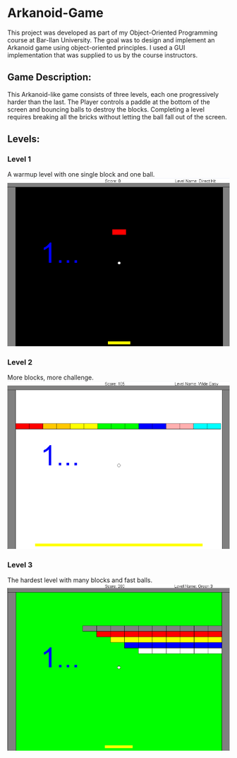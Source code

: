 # **Arkanoid-Game**

This project was developed as part of my Object-Oriented Programming course at Bar-Ilan University. The goal was to design and implement an Arkanoid game using object-oriented principles. I used a GUI implementation that was supplied to us by the course instructors.

## **Game Description:**

This Arkanoid-like game consists of three levels, each one progressively harder than the last. The Player controls a paddle at the bottom of the screen and bouncing balls to destroy the blocks. Completing a level requires breaking all the bricks without letting the ball fall out of the screen.

## **Levels:**

### **Level 1**
A warmup level with one single block and one ball.
![Level 1](pictures/arkanoid-level1.png)

### **Level 2**
More blocks, more challenge.
![Level 1](pictures/arkanoid-level2.png)

### **Level 3**
The hardest level with many blocks and fast balls.
![Level 1](pictures/arkanoid-level3.png)
